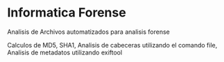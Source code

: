# Informatica Forense
Analisis de Archivos automatizados para analisis forense

Calculos de MD5, SHA1,
Analisis de cabeceras utilizando el comando file,
Analisis de metadatos utilizando exiftool
